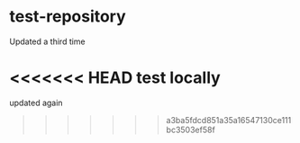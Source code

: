 # test-repository

Updated a third time

<<<<<<< HEAD
test locally
=======
updated again
>>>>>>> a3ba5fdcd851a35a16547130ce111bc3503ef58f
